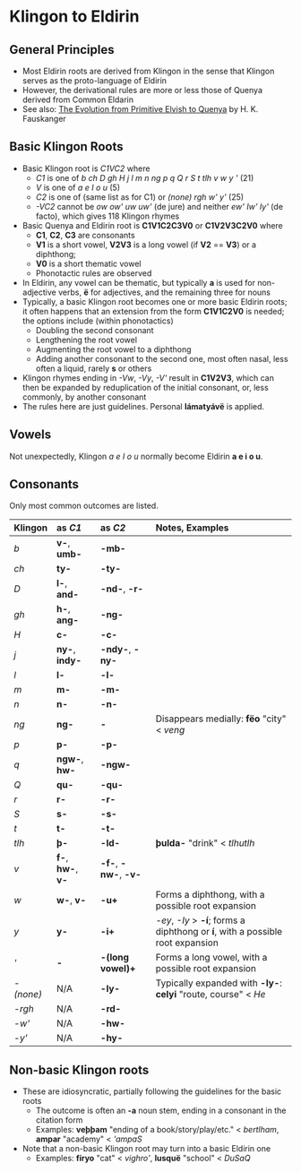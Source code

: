 # Klingon to Eldirin

## General Principles

+ Most Eldirin roots are derived from Klingon in the sense that Klingon serves as the proto-language of Eldirin
+ However, the derivational rules are more or less those of Quenya derived from Common Eldarin
+ See also: [The Evolution from Primitive Elvish to Quenya](folk.uib.no/hnohf/qevolution.pdf) by H. K. Fauskanger

## Basic Klingon Roots

+ Basic Klingon root is *C1VC2* where
  + *C1* is one of *b ch D gh H j l m n ng p q Q r S t tlh v w y '* (21)
  + *V* is one of *a e I o u* (5)
  + *C2* is one of (same list as for C1) or *(none) rgh w' y'* (25)
  + *-VC2* cannot be *ow ow' uw uw'* (de jure) and neither *ew' Iw' Iy'* (de facto), which gives 118 Klingon rhymes
+ Basic Quenya and Eldirin root is **C1V1C2C3V0** or **C1V2V3C2V0** where
  + **C1**, **C2**, **C3** are consonants
  + **V1** is a short vowel, **V2V3** is a long vowel (if **V2** == **V3**) or a diphthong; 
  + **V0** is a short thematic vowel
  + Phonotactic rules are observed
+ In Eldirin, any vowel can be thematic, but typically **a** is used for non-adjective verbs, **ë** for adjectives, and the remaining three for nouns
+ Typically, a basic Klingon root becomes one or more basic Eldirin roots; it often happens that an extension from the form **C1V1C2V0** is needed; the options include (within phonotactics)
  + Doubling the second consonant
  + Lengthening the root vowel
  + Augmenting the root vowel to a diphthong
  + Adding another consonant to the second one, most often nasal, less often a liquid, rarely **s** or others
+ Klingon rhymes ending in *-Vw*, *-Vy*, *-V'* result in **C1V2V3**, which can then be expanded by reduplication of the initial consonant, or, less commonly, by another consonant
+ The rules here are just guidelines. Personal **lámatyávë** is applied.

## Vowels

Not unexpectedly, Klingon *a e I o u* normally become Eldirin **a e i o u**.

## Consonants

Only most common outcomes are listed.

| Klingon | as *C1* | as *C2* | Notes, Examples |
|:---|:---|:---|:---|
| *b* | **v-**, **umb-** | **-mb-** | |
| *ch* | **ty-** | **-ty-** | |
| *D* | **l-**, **and-** | **-nd-**, **-r-** | |
| *gh* | **h-**, **ang-** | **-ng-** | |
| *H* | **c-** | **-c-** | |
| *j* | **ny-**, **indy-** | **-ndy-**, **-ny-** | |
| *l* | **l-** | **-l-** | |
| *m* | **m-** | **-m-** | |
| *n* | **n-** | **-n-** | |
| *ng* | **ng-** | **-** | Disappears medially: **fëo** "city" < *veng* |
| *p* | **p-** | **-p-** | |
| *q* | **ngw-**, **hw-** | **-ngw-** | |
| *Q* | **qu-** | **-qu-** | |
| *r* | **r-** | **-r-** | |
| *S* | **s-** | **-s-** | |
| *t* | **t-** | **-t-** | |
| *tlh* | **þ-** | **-ld-** | **þulda-** "drink" < *tlhutlh* |
| *v* | **f-**, **hw-**, **v-** | **-f-**, **-nw-**, **-v-** | |
| *w* | **w-**, **v-** | **-u+** | Forms a diphthong, with a possible root expansion  |
| *y* | **y-** | **-i+** | *-ey*, *-Iy* > **-í**; forms a diphthong or **í**, with a possible root expansion |
| *'* | **-** | **-(long vowel)+** | Forms a long vowel, with a possible root expansion |
| *-(none)* | N/A | **-ly-** | Typically expanded with **-ly-**: **celyi** "route, course" < *He* |
| *-rgh* | N/A | **-rd-** | |
| *-w'* | N/A | **-hw-** | |
| *-y'* | N/A | **-hy-** | |

## Non-basic Klingon roots

+ These are idiosyncratic, partially following the guidelines for the basic roots
  + The outcome is often an **-a** noun stem, ending in a consonant in the citation form
  + Examples: **veþþam** "ending of a book/story/play/etc." < *bertlham*, **ampar** "academy" < *'ampaS*
+ Note that a non-basic Klingon root may turn into a basic Eldirin one
  + Examples: **firyo** "cat" < *vighro'*, **lusquë** "school" < *DuSaQ*

